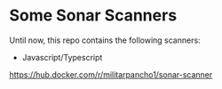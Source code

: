 # Some Sonar Scanners

Until now, this repo contains the following scanners:

* Javascript/Typescript

https://hub.docker.com/r/militarpancho1/sonar-scanner